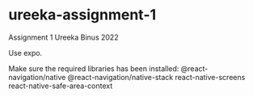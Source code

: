 # ureeka-assignment-1
Assignment 1 Ureeka Binus 2022

Use expo.

Make sure the required libraries has been installed:
@react-navigation/native
@react-navigation/native-stack
react-native-screens
react-native-safe-area-context
